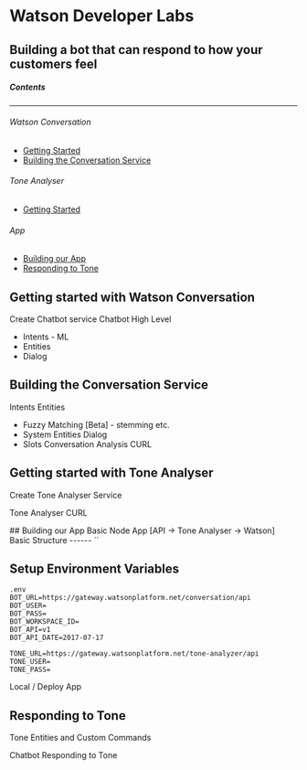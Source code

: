 # Watson Developer Labs
## Building a bot that can respond to how your customers feel

##### Contents
-----
###### Watson Conversation
- [Getting Started](#getting-started-conversation)
- [Building the Conversation Service](#building-conversation)

###### Tone Analyser
- [Getting Started](#getting-started-toneanalyser)

###### App
- [Building our App](#building-app)
- [Responding to Tone](#responding-to-tone)

<a name="geting-started-conversation"/>

## Getting started with Watson Conversation
Create Chatbot service
Chatbot High Level
- Intents - ML
- Entities
- Dialog

<a name="building-conversation"/>

## Building the Conversation Service
Intents
Entities
- Fuzzy Matching [Beta] - stemming etc.
- System Entities
Dialog
- Slots
Conversation
Analysis
CURL

<a name="getting-started-toneanalyser" />

## Getting started with Tone Analyser
Create Tone Analyser Service

Tone Analyser
CURL

<a name="building-app" />
## Building our App
Basic Node App [API -> Tone Analyser -> Watson]
Basic Structure
------
``

Setup Environment Variables
------
```
.env
BOT_URL=https://gateway.watsonplatform.net/conversation/api
BOT_USER=
BOT_PASS=
BOT_WORKSPACE_ID=
BOT_API=v1
BOT_API_DATE=2017-07-17

TONE_URL=https://gateway.watsonplatform.net/tone-analyzer/api
TONE_USER=
TONE_PASS=
```

Local / Deploy App

<a name="responding-to-tone" />

## Responding to Tone
Tone Entities and Custom Commands



Chatbot Responding to Tone
